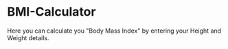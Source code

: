 # BMI-Calculator
Here you can calculate you "Body Mass Index" by entering your Height and Weight details.
